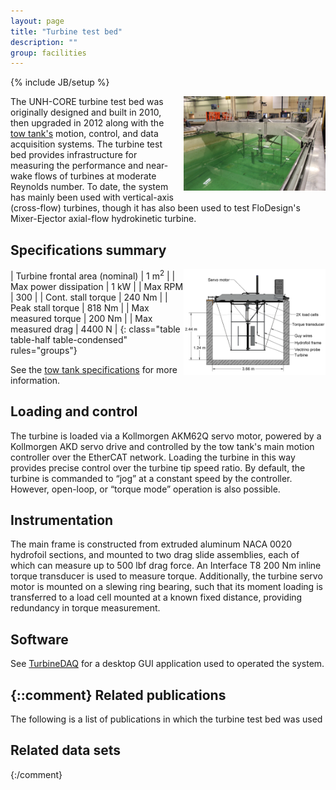 ```yaml
---
layout: page
title: "Turbine test bed"
description: ""
group: facilities
---
```

{% include JB/setup %}

<img style="float:right;margin:0px 0px 10px 10px" src="/assets/images/turbine_test_bed.jpg" width="45%"/>

The UNH-CORE turbine test bed was originally designed and built in 2010, then upgraded in 2012 along
with the [tow tank's](tow-tank.html) motion, control, and data acquisition systems. The turbine test bed provides
infrastructure for measuring the performance and near-wake flows of turbines at moderate Reynolds number.
To date, the system has mainly been used with vertical-axis
(cross-flow) turbines, though it has also been used to test FloDesign's Mixer-Ejector axial-flow hydrokinetic
turbine.

Specifications summary
----------------------

<img style="float:right" src="/assets/images/test_bed_cross_section.png" width="45%">

| Turbine frontal area (nominal) | 1 m<sup>2</sup> |
| Max power dissipation          | 1 kW |
| Max RPM                        | 300 |
| Cont. stall torque             | 240 Nm |
| Peak stall torque              | 818 Nm |
| Max measured torque            | 200 Nm |
| Max measured drag              | 4400 N |
{: class="table table-half table-condensed" rules="groups"}

See the [tow tank specifications](tow-tank.html) for more information.

Loading and control
-------------------
The turbine is loaded via a Kollmorgen AKM62Q servo motor, powered by a Kollmorgen AKD servo drive and 
controlled by the tow tank's main motion controller over the EtherCAT network. Loading the turbine in 
this way provides precise control over the turbine tip speed ratio. By default, the turbine is commanded 
to “jog” at a constant speed by the controller. However, open-loop, or “torque mode” operation is also possible.

Instrumentation
---------------
The main frame is constructed from extruded aluminum NACA 0020 hydrofoil sections, and 
mounted to two drag slide assemblies, each of which can measure up to 500 lbf drag force. 
An Interface T8 200 Nm inline torque transducer is used to measure torque. Additionally, the turbine servo 
motor is mounted on a slewing ring bearing, such that its moment loading is transferred to a load cell mounted 
at a known fixed distance, providing redundancy in torque measurement.

Software
--------
See <a href="https://github.com/petebachant/TurbineDAQ" target="_blank">TurbineDAQ</a> for a desktop GUI 
application used to operated the system.

{::comment}
Related publications
--------------------
The following is a list of publications in which the turbine test bed was used

Related data sets
-----------------

{:/comment}

